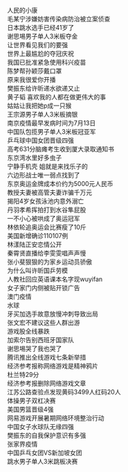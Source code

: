 人民的小康  
毛某宁涉嫌妨害传染病防治被立案侦查  
日本跳水选手已经41岁了  
谢思埸男子单人3米板夺金  
让世界看见我们的要强  
世界上最尴尬的夺冠庆祝  
我国已批准紧急使用科兴疫苗  
陈梦帮孙颖莎戴口罩  
原来我很爱你开播  
樊振东给许昕递水欲递又止  
黄子韬 喜欢我的人都在做更伟大的事  
姑姑让我把她p成一只猴  
王宗源男子单人3米板摘银  
南京疫情最早发病时间为7月13日  
中国队包揽男子单人3米板冠亚军  
乒乓球中国女团晋级四强  
高考631分脑瘫考生收到厦大录取通知书  
东京湾水里好多虫子  
宁静手机壳 姐就是来找乐子的  
六边形战士唯一弱点找到了  
东京奥运金牌成本价约为5000元人民币  
教授夫妻被高管夫妻诈骗千万元  
揭阳4岁女孩泳池内意外溺亡  
丹羽孝希挥拍打到水谷隼屁股  
一不小心被哄成了奥运冠军  
林依轮追奥运会比赛瘦了10斤  
美国新增确诊110107例  
林漾陆正安恋情公开  
秦霄贤直播给李雯雯唱声声慢  
张小斐狠狠的为家乡运动员骄傲  
为什么叫许昕国乒劳模  
人教社回应英语课本名字现wuyifan  
女子家门内侧被贴开锁广告  
澳门疫情  
水球  
牙买加选手故意放慢冲刺导致出局  
张文宏不建议这些人群出游  
游戏股全线暴跌  
加索尔告别西班牙国家队  
谢思埸哭了我也哭了  
腾讯推出全线游戏七条新举措  
经济参考报称网络游戏是精神鸦片  
杜兰特29分  
经济参考报删除网络游戏文章  
江苏公路查验点发现黄码3499人红码20人  
体操男子双杠决赛  
美国男篮晋级4强  
网易游戏开展暑期网络环境整治行动  
中国女子水球队无缘四强  
樊振东的自我保护意识有多强  
张家界疫情  
中国乒乓女团VS新加坡女团  
跳水男子单人3米跳板决赛  
